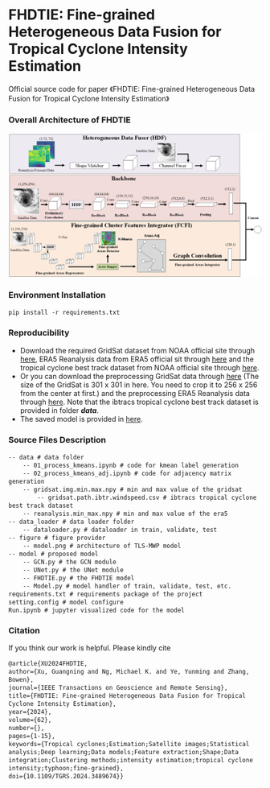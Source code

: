 #  FHDTIE: Fine-grained Heterogeneous Data Fusion for Tropical Cyclone Intensity Estimation

Official source code for paper 《FHDTIE: Fine-grained Heterogeneous Data Fusion for Tropical Cyclone Intensity Estimation》
### Overall Architecture of FHDTIE
![image](https://github.com/xuguangning1218/FHDTIE/blob/master/figure/model.png)

### Environment Installation
```
pip install -r requirements.txt
```  
### Reproducibility 
* Download the required GridSat dataset from NOAA official site through [here](<https://www.ncei.noaa.gov/products/gridded-geostationary-brightness-temperature> "here"), ERA5 Reanalysis data from ERA5 official sit through [here](<https://cds.climate.copernicus.eu/cdsapp#!/dataset/reanalysis-era5-pressure-levels?tab=overview> "here") and the tropical cyclone best track dataset from NOAA official site through [here](<https://www.ncdc.noaa.gov/ibtracs/>  "here"). 
* Or you can download the preprocessing GridSat data through [here](<https://pan.baidu.com/s/1ADa_P7atzMJ7xvmFDfclCw?pwd=j5g8#list/path=%2FTFG-Net%2Fdata> "here") (The size of the GridSat is 301 x 301 in here. You need to crop it to 256 x 256 from the center at first.) and the preprocessing ERA5 Reanalysis data through [here](<https://pan.baidu.com/s/1rizZvfEieYrnh5KiHXUzuw?pwd=yfcj#list/path=%2FFHDTIE%2Fdata> "here"). Note that the ibtracs tropical cyclone best track dataset is provided in folder ***data***.
* The saved model is provided in [here](<https://pan.baidu.com/s/1rizZvfEieYrnh5KiHXUzuw?pwd=yfcj#list/path=%2FFHDTIE%2Fmodel_saver&parentPath=%2F> "here").


###  Source Files Description

```
-- data # data folder
	-- 01_process_kmeans.ipynb # code for kmean label generation
	-- 02_process_kmeans_adj.ipynb # code for adjacency matrix generation
	-- gridsat.img.min.max.npy # min and max value of the gridsat
    	-- gridsat.path.ibtr.windspeed.csv # ibtracs tropical cyclone best track dataset
	-- reanalysis.min_max.npy # min and max value of the era5
-- data_loader # data loader folder
	-- dataloader.py # dataloader in train, validate, test
-- figure # figure provider
	-- model.png # architecture of TLS-MWP model 
-- model # proposed model
	-- GCN.py # the GCN module
	-- UNet.py # the UNet module
    -- FHDTIE.py # the FHDTIE model
	-- Model.py # model handler of train, validate, test, etc.
requirements.txt # requirements package of the project
setting.config # model configure
Run.ipynb # jupyter visualized code for the model
```

###  Citation
If you think our work is helpful. Please kindly cite
```
@article{XU2024FHDTIE,
author={Xu, Guangning and Ng, Michael K. and Ye, Yunming and Zhang, Bowen},
journal={IEEE Transactions on Geoscience and Remote Sensing}, 
title={FHDTIE: Fine-grained Heterogeneous Data Fusion for Tropical Cyclone Intensity Estimation}, 
year={2024},
volume={62},
number={},
pages={1-15},
keywords={Tropical cyclones;Estimation;Satellite images;Statistical analysis;Deep learning;Data models;Feature extraction;Shape;Data integration;Clustering methods;intensity estimation;tropical cyclone intensity;typhoon;fine-grained},
doi={10.1109/TGRS.2024.3489674}}
```
